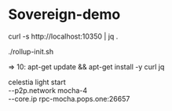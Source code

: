# Sovereign-demo


curl -s http://localhost:10350 | jq .


./rollup-init.sh

=> 10: apt-get update && apt-get install -y curl jq


celestia light start \
  --p2p.network mocha-4 \
  --core.ip rpc-mocha.pops.one:26657
